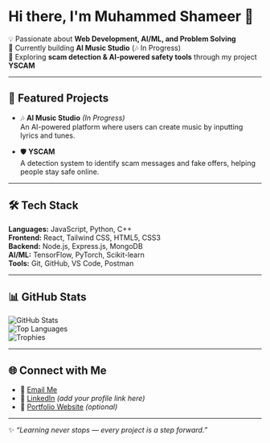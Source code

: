 # Hi there, I'm Muhammed Shameer 👋

💡 Passionate about **Web Development, AI/ML, and Problem Solving**  
🚀 Currently building **AI Music Studio** (🎶 In Progress)  
🌱 Exploring **scam detection & AI-powered safety tools** through my project **YSCAM**  

---

## 🔭 Featured Projects
- 🎶 **AI Music Studio** *(In Progress)*  
  An AI-powered platform where users can create music by inputting lyrics and tunes.  

- 🛡️ **YSCAM**  
  A detection system to identify scam messages and fake offers, helping people stay safe online.  

---

## 🛠️ Tech Stack
**Languages:** JavaScript, Python, C++  
**Frontend:** React, Tailwind CSS, HTML5, CSS3  
**Backend:** Node.js, Express.js, MongoDB  
**AI/ML:** TensorFlow, PyTorch, Scikit-learn  
**Tools:** Git, GitHub, VS Code, Postman  

---

## 📊 GitHub Stats
![GitHub Stats](https://github-readme-stats.vercel.app/api?username=Muhammed-Shameer-PK&show_icons=true&theme=radical)  
![Top Languages](https://github-readme-stats.vercel.app/api/top-langs/?username=Muhammed-Shameer-PK&layout=compact&theme=radical)  
![Trophies](https://github-profile-trophy.vercel.app/?username=Muhammed-Shameer-PK&theme=radical)

---

## 🌐 Connect with Me
- 📧 [Email Me](mailto:your-email@example.com)  
- 💼 [LinkedIn](#) *(add your profile link here)*  
- 📝 [Portfolio Website](#) *(optional)*  

---

✨ *“Learning never stops — every project is a step forward.”*

